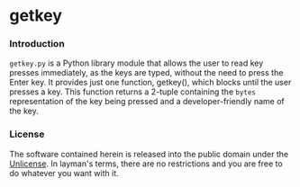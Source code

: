 # getkey

### Introduction
`getkey.py` is a Python library module that allows the user to read key presses
immediately, as the keys are typed, without the need to press the Enter key.
It provides just one function, getkey(), which blocks until the user presses
a key. This function returns a 2-tuple containing the `bytes` representation of
the key being pressed and a developer-friendly name of the key.

### License
The software contained herein is released into the public domain under the
[Unlicense](https://unlicense.org/). In layman's terms, there are no
restrictions and you are free to do whatever you want with it.
